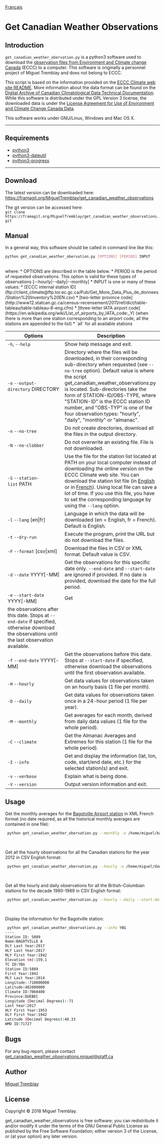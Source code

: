 [Français](README_fr.md)

Get Canadian Weather Observations
=============

Introduction
------------

`get_canadian_weather_obervation.py` is a python3 software used to download the [observation files from Environment and Climate change Canada](http://climate.weather.gc.ca/historical_data/search_historic_data_e.html) (ECCC) to a computer. This software is originally a personnel project of Miguel Tremblay and does not belong to ECCC.

This script is based on the information provided on the [ECCC Climate web site README](ftp://client_climate@ftp.tor.ec.gc.ca/Pub/Get_More_Data_Plus_de_donnees/Readme.txt). More information about the data format can be found on the [Digital Archive of Canadian Climatological Data Technical Documentation](ftp://client_climate@ftp.tor.ec.gc.ca/Pub/Documentation_Technical/Technical_Documentation.pdf). While this software is distributed under the GPL Version 3 license, the downloaded data is under the [License Agreement for Use of Environment and Climate Change Canada Data](http://climate.weather.gc.ca/prods_servs/attachment1_e.html).

This software works under GNU/Linux, Windows and Mac OS X.
___

Requirements
------------

* [python3](https://www.python.org/downloads/)
* [python3-dateutil](https://pypi.python.org/pypi/python-dateutil)
* [python3-progress](https://pypi.python.org/pypi/progress)

___

Download
--------
The latest version can be downloaded here:<br>
https://framagit.org/MiguelTremblay/get_canadian_weather_observations   

The git version can be accessed here:<br>
 ```git clone https://framagit.org/MiguelTremblay/get_canadian_weather_observations.git```


Manual
--------

In a general way, this software should be called in command line like this:
```bash
python get_canadian_weather_obervation.py [OPTIONS] [PERIOD] INPUT
```
<br />
where:
* OPTIONS are described in the table below.
* PERIOD is the period of requested observations. This option is valid for these types of observations [--hourly&#124;--daily&#124;--monthly]
* INPUT is one or many of these values:
 * [ECCC internal station ID](ftp://client_climate@ftp.tor.ec.gc.ca/Pub/Get_More_Data_Plus_de_donnees/Station%20Inventory%20EN.csv)
 * [two-letter province code](http://www12.statcan.gc.ca/census-recensement/2011/ref/dict/table-tableau/table-tableau-8-eng.cfm)
 * [three-letter IATA airport code](https://en.wikipedia.org/wiki/List_of_airports_by_IATA_code:_Y) (when there is more than one station corresponding to an airport code, all the stations are appended to the list)
 * `all` for all available stations


| Options                                  | Description |
| -------                                  | ------------|
| `-h`, `--help`                           | Show help message and exit.|
| `-o` `--output-directory`&nbsp;DIRECTORY | Directory where the files will be downloaded, in their corresponding sub-directory when requested (see `--no-tree` option). Default value is where the script get_canadian_weather_observations.py is located. Sub-directories take the form of STATION-ID/OBS-TYPE, where "STATION-ID" is the ECCC station ID number, and "OBS-TYP" is one of the four observation types: "hourly", "daily", "monthly" or "almanac".|
| `-n` `--no-tree`                         | Do not create directories, download all the files in the output directory.|
| `-N` `--no-clobber`                      | Do not overwrite an existing file. File is not downloaded.|
| `-S` `--station-list`&nbsp;PATH          | Use the file for the station list located at PATH on your local computer instead of downloading the online version on the ECCC Climate web site. You can download the station list file (in [English](ftp://client_climate@ftp.tor.ec.gc.ca/Pub/Get_More_Data_Plus_de_donnees/Station%20Inventory%20EN.csv) or in [French](ftp://client_climate@ftp.tor.ec.gc.ca/Pub/Get_More_Data_Plus_de_donnees/R%E9pertoire%20des%20stations%20FR.csv)). Using local file can save a lot of time. If you use this file, you have to set the corresponding language by using the `--lang` option.|
| `-l` `--lang` [en&#124;fr]               | Language in which the data will be downloaded (en = English, fr = French). Default is English.|
|`-t`  `--dry-run`                         | Execute the program, print the URL but do not download the files.|
|`-F` `--format`&nbsp;[csv&#124;xml]       | Download the files in CSV or XML format. Default value is CSV.|
|`-d` `--date` YYYY[-MM]                   | Get the observations for this specific date only.  `--end-date` and  `--start-date` are ignored if provided. If no date is provided, download the date for the full period.|
|`-e` `--start-date` YYYY[-MM]             | Get
the observations after this date. Stops at `--end-date` if specified, otherwise download the observations until the last observation available.|
|`-f` `--end-date` YYYY[-MM]               | Get the observations before this date. Stops at `--start-date` if specified, otherwise download the observations until the first observation available.|
|`-H` `--hourly`                           | Get data values for observations taken on an hourly basis (1 file per month).|
|`-D` `--daily`                            | Get data values for observations taken once in a 24-hour period (1 file per year).|
|`-M` `--monthly`                          | Get averages for each month, derived from daily data values (1 file for the whole period).|
|`-C` `--climate`                          | Get the Almanac Averages and Extremes for this station (1 file for the whole period).|
|`-I` `--info`                             | Get and display the information (lat, lon, code, start/end date, etc.) for the selected station(s) and exit.|
|`-v` `--verbose`                          | Explain what is being done.|
|`-V` `--version`                          | Output version information and exit.|

Usage
-----

Get the monthly averages for the [Bagotville Airport station](https://en.wikipedia.org/wiki/CFB_Bagotville) in XML French format (no date required, as all the historical monthly averages are contained in one file):
```bash
 python get_canadian_weather_obervation.py --monthly -o /home/miguel/bagotville -f xml -l fr YBG
```
<br />

Get all the hourly observations for all the Canadian stations for the year 2012 in CSV English format:
```bash
 python get_canadian_weather_obervation.py --hourly -o /home/miguel/download --date 2012 all
```
<br />

Get all the hourly and daily observations for all the British-Columbian stations for the decade 1980-1989 in CSV English format:
```bash
 python get_canadian_weather_obervation.py --hourly --daily --start-date 1980-01 --end-date 1990-01 -o /home/miguel/download BC
```
<br />

Display the information for the Bagotville station:
```bash
 python get_canadian_weather_observations.py --info YBG
----
Station ID: 5889
Name:BAGOTVILLE A
DLY Last Year:2017
HLY Last Year:2017
MLY First Year:1942
Elevation (m):159.1
TC ID:YBG
Station ID:5889
First Year:1942
MLY Last Year:2014
Longitude:-710000000
Latitude:482000000
Climate ID:7060400
Province:QUEBEC
Longitude (Decimal Degrees):-71
Last Year:2017
HLY First Year:1953
DLY First Year:1942
Latitude (Decimal Degrees):48.33
WMO ID:71727
```

Bugs
-----

For any bug report, please contact [get_canadian_weather_observations.miguel@ptaff.ca](mailto:get_canadian_weather_observations.miguel@ptaff.ca)

Author
-----

[Miguel Tremblay](http://ptaff.ca/miguel/)

License
-----

Copyright © 2018 Miguel Tremblay.

get_canadian_weather_observations is free software; you can redistribute it and/or modify it under the terms of the GNU General Public License as published by the Free Software Foundation; either version 3 of the License, or (at your option) any later version.